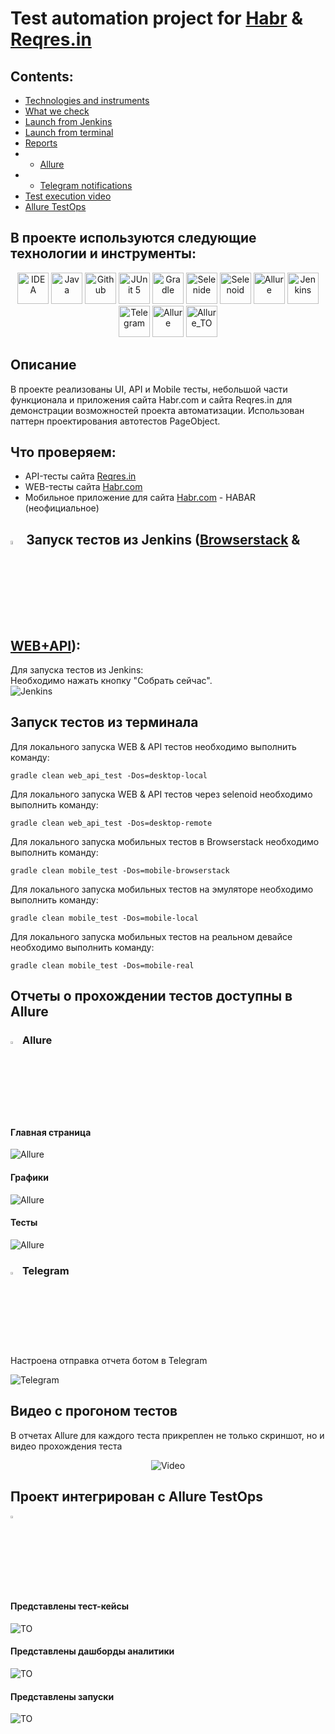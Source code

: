 # Test automation project for <a target="_blank" href="https://habr.com/">Habr</a> & <a target="_blank" href="https://reqres.in/">Reqres.in</a>

## Contents:
- [Technologies and instruments](#gear)
- [What we check](#check_mark)
- [Launch from Jenkins](#jenkins)
- [Launch from terminal](#terminal)
- [Reports](#reports)
- - [Allure](#allure)
- - [Telegram notifications](#telegram)
- [Test execution video](#test_video)
- [Allure TestOps](#testops)

## В проекте используются следующие технологии и инструменты:

<p align="center">
<img src="src/test/resources/img/logo/Idea.svg" width="50" height="50"  alt="IDEA"/>
<img src="src/test/resources/img/logo/Java.svg" width="50" height="50"  alt="Java"/>
<img src="src/test/resources/img/logo/GitHub.svg" width="50" height="50"  alt="Github"/>
<img src="src/test/resources/img/logo/Junit5.svg" width="50" height="50"  alt="JUnit 5"/>
<img src="src/test/resources/img/logo/Gradle.svg" width="50" height="50"  alt="Gradle"/>
<img src="src/test/resources/img/logo/Selenide.svg" width="50" height="50"  alt="Selenide"/>
<img src="src/test/resources/img/logo/Selenoid.svg" width="50" height="50"  alt="Selenoid"/>
<img src="src/test/resources/img/logo/Allure.svg" width="50" height="50"  alt="Allure"/>
<img src="src/test/resources/img/logo/Jenkins.svg" width="50" height="50"  alt="Jenkins"/>
<img src="src/test/resources/img/logo/Telegram.svg" width="50" height="50"  alt="Telegram"/>
<img src="src/test/resources/img/logo/Allure.svg" width="50" height="50"  alt="Allure"/>
<img src="src/test/resources/img/logo/Allure_TO.svg" width="50" height="50"  alt="Allure_TO"/>
</p>

## Описание
В проекте реализованы UI, API и Mobile тесты, небольшой части функционала и приложения сайта Habr.com и сайта Reqres.in для демонстрации возможностей проекта автоматизации. Использован паттерн проектирования автотестов PageObject.

## <b id="check_mark">Что проверяем:</b>
- API-тесты сайта <a href=reqres.in>Reqres.in</a>
- WEB-тесты сайта <a href=habr.com>Habr.com</a>
- Мобильное приложение для сайта <a href=habr.com>Habr.com</a> - HABAR (неофициальное)

## <img width="4%" title="Jenkins" src="src/test/resources/img/logo/Jenkins.svg"> Запуск тестов из Jenkins (<a href=https://jenkins.autotests.cloud/job/aleksei-perchukov-Diploma-Browserstack/>Browserstack</a>  & <a href=https://jenkins.autotests.cloud/job/aleksei-perchukov-Diploma-Desktop/>WEB+API</a>): 

<p>Для запуска тестов из Jenkins:
<br>Необходимо нажать кнопку "Собрать сейчас".
<br>
<img src="src/test/resources/img/screen/Jenkins-run.jpg" alt="Jenkins"/>

## Запуск тестов из терминала

Для локального запуска WEB & API тестов необходимо выполнить команду:
```
gradle clean web_api_test -Dos=desktop-local
```

Для локального запуска WEB & API тестов через selenoid необходимо выполнить команду:
```
gradle clean web_api_test -Dos=desktop-remote
```

Для локального запуска мобильных тестов в Browserstack необходимо выполнить команду:
```
gradle clean mobile_test -Dos=mobile-browserstack
```

Для локального запуска мобильных тестов на эмуляторе необходимо выполнить команду:
```
gradle clean mobile_test -Dos=mobile-local
```

Для локального запуска мобильных тестов на реальном девайсе необходимо выполнить команду:
```
gradle clean mobile_test -Dos=mobile-real
```

## Отчеты о прохождении тестов доступны в Allure

### <img width="3%" title="Allure" src="src/test/resources/img/logo/Allure.svg"> Allure

#### Главная страница

<img src="src/test/resources/img/screen/AllureMain.jpg" alt="Allure"/>

#### Графики

<img src="src/test/resources/img/screen/AllureGraph.jpg" alt="Allure"/>

#### Тесты

<img src="src/test/resources/img/screen/AllureTests.jpg" alt="Allure"/>

### <img width="3%" title="Telegram" src="src/test/resources/img/logo/Telegram.svg"> Telegram

Настроена отправка отчета ботом в Telegram

<img src="src/test/resources/img/screen/Bot.jpg" alt="Telegram"/>

## Видео с прогоном тестов

В отчетах Allure для каждого теста прикреплен не только скриншот, но и видео прохождения теста

<p align="center">
  <img title="Video" src="src/test/resources/img/gif/test.gif">
</p>

## Проект интегрирован с Allure TestOps
<img width="3%" title="Allure" src="src/test/resources/img/logo/Allure_TO.svg"> 

#### Представлены тест-кейсы

<img src="src/test/resources/img/screen/TOTest.jpg" alt="TO"/>

#### Представлены дашборды аналитики

<img src="src/test/resources/img/screen/TODash.jpg" alt="TO"/>

#### Представлены запуски

<img src="src/test/resources/img/screen/TOLaunch.jpg" alt="TO"/>

